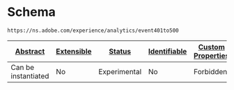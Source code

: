 
#  Schema

```
https://ns.adobe.com/experience/analytics/event401to500
```


| [Abstract](../../../../abstract.md) | [Extensible](../../../../extensions.md) | [Status](../../../../status.md) | [Identifiable](../../../../id.md) | [Custom Properties](../../../../extensions.md) | [Additional Properties](../../../../extensions.md) | Defined In |
|-------------------------------------|-----------------------------------------|---------------------------------|-----------------------------------|------------------------------------------------|----------------------------------------------------|------------|
| Can be instantiated | No | Experimental | No | Forbidden | Permitted | [adobe/experience/analytics/event401to500.schema.json](adobe/experience/analytics/event401to500.schema.json) |
